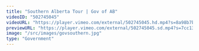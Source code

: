 ```yaml
---
title: "Southern Alberta Tour | Gov of AB"
videoID: "502745045"
videoURL: "https://player.vimeo.com/external/502745045.hd.mp4?s=8a98b7b2c5638ce1964cc3273e3cb4581be29a56&profile_id=175"
previewURL: "https://player.vimeo.com/external/502745045.sd.mp4?s=7cc13964b218e8ad81c44fa1a6c3dcd5fb0c5c84&profile_id=165"
image: "/src/images/govsouthern.jpg"
type: "Government"
---
```

